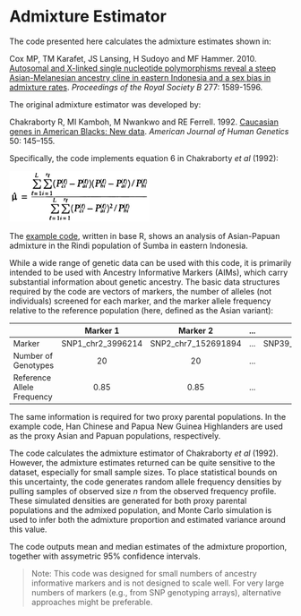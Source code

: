 # Admixture Estimator

The code presented here calculates the admixture estimates shown in:

Cox MP, TM Karafet, JS Lansing, H Sudoyo and MF Hammer. 2010. [Autosomal and X-linked single nucleotide polymorphisms reveal a steep Asian-Melanesian ancestry cline in eastern Indonesia and a sex bias in admixture rates](https://doi.org/10.1098/rspb.2009.2041). *Proceedings of the Royal Society B* 277: 1589-1596.

The original admixture estimator was developed by:

Chakraborty R, MI Kamboh, M Nwankwo and RE Ferrell. 1992. [Caucasian genes in American Blacks: New data](https://www.ncbi.nlm.nih.gov/pmc/articles/PMC1682537/). *American Journal of Human Genetics* 50: 145–155.

Specifically, the code implements equation 6 in Chakraborty *et al* (1992):

<img src="Chakraborty_Equation6.jpg" width="250"/>

The [example code](admixture_estimator.R), written in base R, shows an analysis of Asian-Papuan admixture in the Rindi population of Sumba in eastern Indonesia.

While a wide range of genetic data can be used with this code, it is primarily intended to be used with Ancestry Informative Markers (AIMs), which carry substantial information about genetic ancestry.  The basic data structures required by the code are vectors of markers, the number of alleles (not individuals) screened for each marker, and the marker allele frequency relative to the reference population (here, defined as the Asian variant):

|       | Marker 1 | Marker 2  | ... | Marker *n* |
| :--- | :---: | :---: | :---: | :---: |
| Marker | SNP1_chr2_3996214 | SNP2_chr7_152691894 | ... | SNP39_chr22_1984584 |
| Number of Genotypes | 20 | 20 | ... | 20 |
| Reference Allele Frequency | 0.85 | 0.85 | ... | 0.60 |

The same information is required for two proxy parental populations.  In the example code, Han Chinese and Papua New Guinea Highlanders are used as the proxy Asian and Papuan populations, respectively.

The code calculates the admixture estimator of Chakraborty *et al* (1992). However, the admixture estimates returned can be quite sensitive to the dataset, especially for small sample sizes. To place statistical bounds on this uncertainty, the code generates random allele frequency densities by pulling samples of observed size *n* from the observed frequency profile. These simulated densities are generated for both proxy parental populations and the admixed population, and Monte Carlo simulation is used to infer both the admixture proportion and estimated variance around this value.

The code outputs mean and median estimates of the admixture proportion, together with assymetric 95% confidence intervals.

> Note: This code was designed for small numbers of ancestry informative markers and is not designed to scale well. For very large numbers of markers (e.g., from SNP genotyping arrays), alternative approaches might be preferable.
